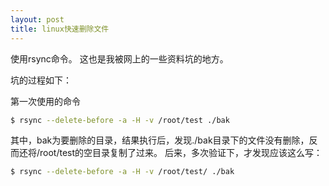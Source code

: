 ```yaml
---
layout: post
title: linux快速删除文件
---
```

使用rsync命令。
这也是我被网上的一些资料坑的地方。

坑的过程如下：

第一次使用的命令
```Bash
$ rsync --delete-before -a -H -v /root/test ./bak
```
其中，bak为要删除的目录，结果执行后，发现./bak目录下的文件没有删除，反而还将/root/test的空目录复制了过来。
后来，多次验证下，才发现应该这么写：
```Bash
$ rsync --delete-before -a -H -v /root/test/ ./bak 
```
